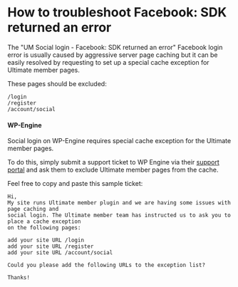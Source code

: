 ---
---
# How to troubleshoot Facebook: SDK returned an error
 The "UM Social login - Facebook: SDK returned an error" Facebook login error is usually caused by aggressive server page caching but it can be easily resolved by requesting to set up a special cache exception for Ultimate member pages.

 These pages should be excluded:

```
/login
/register
/account/social
```

#### WP-Engine 

 Social login on WP-Engine requires special cache exception for the Ultimate member pages. 

 To do this, simply submit a support ticket to WP Engine via their  [support portal](http://wpengine.zendesk.com/requests)  and ask them to exclude Ultimate member pages from the cache. 

 Feel free to copy and paste this sample ticket:

 ```
Hi,
My site runs Ultimate member plugin and we are having some issues with page caching and
social login. The Ultimate member team has instructed us to ask you to place a cache exception 
on the following pages:

add your site URL /login
add your site URL /register
add your site URL /account/social

Could you please add the following URLs to the exception list?
		
Thanks!
	
```